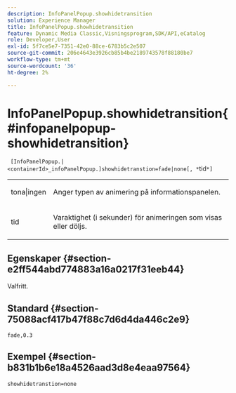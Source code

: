 ```yaml
---
description: InfoPanelPopup.showhidetransition
solution: Experience Manager
title: InfoPanelPopup.showhidetransition
feature: Dynamic Media Classic,Visningsprogram,SDK/API,eCatalog
role: Developer,User
exl-id: 5f7ce5e7-7351-42e0-88ce-6783b5c2e507
source-git-commit: 206e4643e3926cb85b4be2189743578f88180be7
workflow-type: tm+mt
source-wordcount: '36'
ht-degree: 2%

---
```


# InfoPanelPopup.showhidetransition{#infopanelpopup-showhidetransition}

` [InfoPanelPopup.|<containerId>_infoPanelPopup.]showhidetranstion=fade|none[, *`tid`*]`

<table id="table_863763B730A949AA8C0E11E6F8461E3A"> 
 <tbody> 
  <tr> 
   <td colname="col1"> <p><span class="codeph"> tona|ingen</span> </p> </td> 
   <td colname="col2"> <p> Anger typen av animering på informationspanelen. </p> </td> 
  </tr> 
  <tr> 
   <td> <p> <span class="codeph"><span class="varname"> tid</span></span> </p> </td> 
   <td> <p> Varaktighet (i sekunder) för animeringen som visas eller döljs. </p> </td> 
  </tr> 
 </tbody> 
</table>

## Egenskaper {#section-e2ff544abd774883a16a0217f31eeb44}

Valfritt.

## Standard {#section-75088acf417b47f88c7d6d4da446c2e9}

`fade,0.3`

## Exempel {#section-b831b1b6e18a4526aad3d8e4eaa97564}

`showhidetranstion=none`
